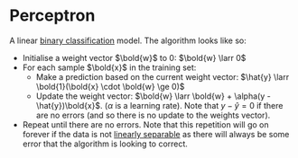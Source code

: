 # Perceptron

A linear [binary classification](202210141045) model. The algorithm looks like
so:

- Initialise a weight vector $\bold{w}$ to 0: $\bold{w} \larr 0$
- For each sample $\bold{x}$ in the training set:
    - Make a prediction based on the current weight vector: $\hat{y} \larr \bold{1}(\bold{x} \cdot \bold{w} \ge 0)$
    - Update the weight vector: $\bold{w} \larr \bold{w} + \alpha(y - \hat{y})\bold{x}$. 
    ($\alpha$ is a learning rate). Note that $y - \hat{y} = 0$ if there are no errors (and so there is no update
    to the weights vector).
- Repeat until there are no errors. Note that this repetition will go on forever
if the data is not [linearly separable](202210210913) as there will always be
some error that the algorithm is looking to correct.
